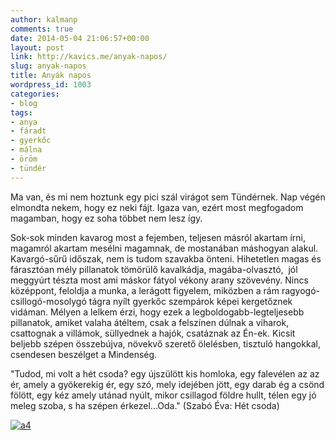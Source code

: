 ```yaml
---
author: kalmanp
comments: true
date: 2014-05-04 21:06:57+00:00
layout: post
link: http://kavics.me/anyak-napos/
slug: anyak-napos
title: Anyák napos
wordpress_id: 1003
categories:
- blog
tags:
- anya
- fáradt
- gyerkőc
- málna
- öröm
- tündér
---
```


Ma van, és mi nem hoztunk egy pici szál virágot sem Tündérnek. Nap végén elmondta nekem, hogy ez neki fájt. Igaza van, ezért most megfogadom magamban, hogy ez soha többet nem lesz így.


Sok-sok minden kavarog most a fejemben, teljesen másról akartam írni, magamról akartam mesélni magamnak, de mostanában máshogyan alakul. Kavargó-sűrű időszak, nem is tudom szavakba önteni. Hihetetlen magas és fárasztóan mély pillanatok tömörülő kavalkádja, magába-olvasztó,  jól meggyúrt tészta most ami máskor fátyol vékony arany szövevény. Nincs középpont, feloldja a munka, a lerágott figyelem, miközben a rám ragyogó-csillogó-mosolygó tágra nyílt gyerkőc szempárok képei kergetőznek vidáman. Mélyen a lelkem érzi, hogy ezek a legboldogabb-legteljesebb pillanatok, amiket valaha átéltem, csak a felszínen dúlnak a viharok, csattognak a villámok, süllyednek a hajók, csatáznak az Én-ek. Kicsit beljebb szépen összebújva, növekvő szerető ölelésben, tisztuló hangokkal, csendesen beszélget a Mindenség.


"Tudod, mi volt a hét csoda?
egy újszülött kis homloka,
egy falevélen az az ér,
amely a gyökerekig ér,
egy szó, mely idejében jött,
egy darab ég a csönd fölött,
egy kéz amely utánad nyúlt,
mikor csillagod földre hullt,
télen egy jó meleg szoba,
s ha szépen érkezel...Oda."
(Szabó Éva: Hét csoda)




[![a4](http://kavics.me/wp-content/uploads/2014/05/a4.png)](http://kavics.me/wp-content/uploads/2014/05/a4.png)
